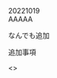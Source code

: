 <!DOCTYPE HTML>
<html lang="ja">
    <head>
        <meta charset="UTF-8">
        <title>Documet</title>
    </head>
    <body>
        <div>20221019</div>
        <div>AAAAA</div>
        <p>なんでも追加</p>
    <p>追加事項</p>

<>
    </body>
    </html>